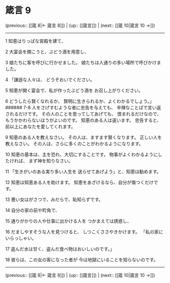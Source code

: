 # 箴言 9

(previous:: [[箴 8|← 箴言 8]]) | (up:: [[箴言]]) | (next:: [[箴 10|箴言 10 →]])

***


1 知恵はりっぱな宮殿を建て、 

2 大宴会を開こうと、ぶどう酒を用意し、 

3 娘たちに客を呼びに行かせました。 娘たちは人通りの多い場所で呼びかけました。 

4 「謙遜な人々は、 どうぞおいでください。 

5 知恵が開く宴会で、私が作ったぶどう酒を お召し上がりください。 

6 どうしたら賢くなれるか、 賢明に生きられるか、よくわかるでしょう。」 ###### 7-8 人をさげすむような者に忠告を与えても、 辛辣なことばで言い返されるだけです。 その人のことを思ってしてあげても、 恨まれるだけなので、 もうかかわらないほうがよいのです。 知恵のある人は違います。 忠告すると、前以上にあなたを愛してくれます。 

9 知恵のある人を教えなさい。 その人は、ますます賢くなります。 正しい人を教えなさい。 その人は、さらに多くのことがわかるようになります。 

10 知恵の基本は、主を恐れ、大切にすることです。 物事がよくわかるようにしたければ、 まず神を知りなさい。 

11 「生きがいのある実り多い人生を 送らせてあげよう」と、知恵は勧めます。 

12 知恵は知恵ある人を助けます。 知恵をあざけるなら、自分が傷つくだけです。 

13 悪い女はがさつで、みだらで、恥知らずです。 

14 自分の家の前や町角で、 

15 通りがかりの人や仕事に出かける人を つかまえては誘惑し、 

16 だましやすそうな人を見つけると、 しつこくささやきかけます。 「私の家にいらっしゃい。 

17 盗んだ水は甘く、盗んだ食べ物はおいしいのです。」 

18 彼らは、この女の客になった者が 今は地獄にいることを知らないのです。

***

(previous:: [[箴 8|← 箴言 8]]) | (up:: [[箴言]]) | (next:: [[箴 10|箴言 10 →]])
